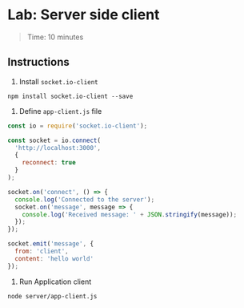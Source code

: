 
# Lab: Server side client

> Time: 10 minutes

## Instructions

1. Install `socket.io-client`
```
npm install socket.io-client --save
```

1. Define `app-client.js` file

```js
const io = require('socket.io-client');

const socket = io.connect(
  'http://localhost:3000',
  {
    reconnect: true
  }
);

socket.on('connect', () => {
  console.log('Connected to the server');
  socket.on('message', message => {
    console.log('Received message: ' + JSON.stringify(message));
  });
});

socket.emit('message', {
  from: 'client',
  content: 'hello world'
});
```

1. Run Application client

```console
node server/app-client.js
```